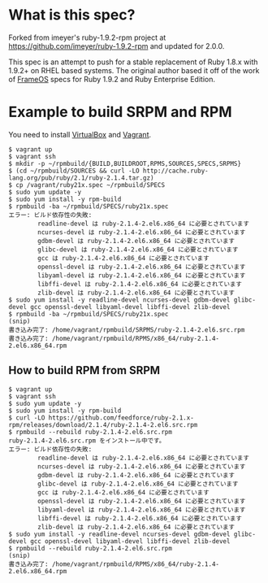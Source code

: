 # What is this spec?

Forked from imeyer's ruby-1.9.2-rpm project at https://github.com/imeyer/ruby-1.9.2-rpm and updated for 2.0.0.

This spec is an attempt to push for a stable replacement of Ruby 1.8.x with 1.9.2+ on RHEL based systems. The original author based it off of the work of [FrameOS](http://www.frameos.org) specs for Ruby 1.9.2 and Ruby Enterprise Edition.

# Example to build SRPM and RPM

You need to install [VirtualBox](https://www.virtualbox.org/) and [Vagrant](http://www.vagrantup.com/).

```
$ vagrant up
$ vagrant ssh
$ mkdir -p ~/rpmbuild/{BUILD,BUILDROOT,RPMS,SOURCES,SPECS,SRPMS}
$ (cd ~/rpmbuild/SOURCES && curl -LO http://cache.ruby-lang.org/pub/ruby/2.1/ruby-2.1.4.tar.gz)
$ cp /vagrant/ruby21x.spec ~/rpmbuild/SPECS
$ sudo yum update -y
$ sudo yum install -y rpm-build
$ rpmbuild -ba ~/rpmbuild/SPECS/ruby21x.spec
エラー: ビルド依存性の失敗:
        readline-devel は ruby-2.1.4-2.el6.x86_64 に必要とされています
        ncurses-devel は ruby-2.1.4-2.el6.x86_64 に必要とされています
        gdbm-devel は ruby-2.1.4-2.el6.x86_64 に必要とされています
        glibc-devel は ruby-2.1.4-2.el6.x86_64 に必要とされています
        gcc は ruby-2.1.4-2.el6.x86_64 に必要とされています
        openssl-devel は ruby-2.1.4-2.el6.x86_64 に必要とされています
        libyaml-devel は ruby-2.1.4-2.el6.x86_64 に必要とされています
        libffi-devel は ruby-2.1.4-2.el6.x86_64 に必要とされています
        zlib-devel は ruby-2.1.4-2.el6.x86_64 に必要とされています
$ sudo yum install -y readline-devel ncurses-devel gdbm-devel glibc-devel gcc openssl-devel libyaml-devel libffi-devel zlib-devel
$ rpmbuild -ba ~/rpmbuild/SPECS/ruby21x.spec
(snip)
書き込み完了: /home/vagrant/rpmbuild/SRPMS/ruby-2.1.4-2.el6.src.rpm
書き込み完了: /home/vagrant/rpmbuild/RPMS/x86_64/ruby-2.1.4-2.el6.x86_64.rpm
```

## How to build RPM from SRPM

```
$ vagrant up
$ vagrant ssh
$ sudo yum update -y
$ sudo yum install -y rpm-build
$ curl -LO https://github.com/feedforce/ruby-2.1.x-rpm/releases/download/2.1.4/ruby-2.1.4-2.el6.src.rpm
$ rpmbuild --rebuild ruby-2.1.4-2.el6.src.rpm
ruby-2.1.4-2.el6.src.rpm をインストール中です。
エラー: ビルド依存性の失敗:
        readline-devel は ruby-2.1.4-2.el6.x86_64 に必要とされています
        ncurses-devel は ruby-2.1.4-2.el6.x86_64 に必要とされています
        gdbm-devel は ruby-2.1.4-2.el6.x86_64 に必要とされています
        glibc-devel は ruby-2.1.4-2.el6.x86_64 に必要とされています
        gcc は ruby-2.1.4-2.el6.x86_64 に必要とされています
        openssl-devel は ruby-2.1.4-2.el6.x86_64 に必要とされています
        libyaml-devel は ruby-2.1.4-2.el6.x86_64 に必要とされています
        libffi-devel は ruby-2.1.4-2.el6.x86_64 に必要とされています
        zlib-devel は ruby-2.1.4-2.el6.x86_64 に必要とされています
$ sudo yum install -y readline-devel ncurses-devel gdbm-devel glibc-devel gcc openssl-devel libyaml-devel libffi-devel zlib-devel
$ rpmbuild --rebuild ruby-2.1.4-2.el6.src.rpm
(snip)
書き込み完了: /home/vagrant/rpmbuild/RPMS/x86_64/ruby-2.1.4-2.el6.x86_64.rpm
```
